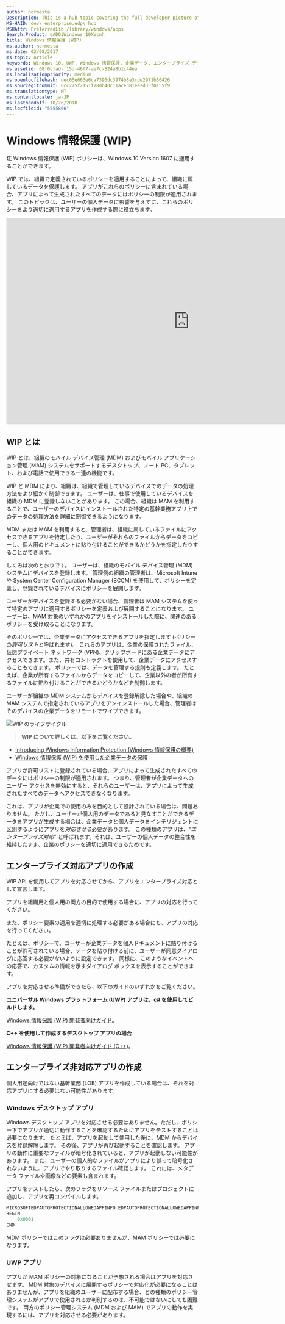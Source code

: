 ```yaml
---
author: normesta
Description: This is a hub topic covering the full developer picture of how Windows Information Protection (WIP) relates to files, buffers, clipboard, networking, background tasks, and data protection under lock.
MS-HAID: dev\_enterprise.edp\_hub
MSHAttr: PreferredLib:/library/windows/apps
Search.Product: eADQiWindows 10XVcnh
title: Windows 情報保護 (WIP)
ms.author: normesta
ms.date: 02/08/2017
ms.topic: article
keywords: Windows 10, UWP, Windows 情報保護, 企業データ, エンタープライズ データ保護, EDP, 対応アプリ
ms.assetid: 08f0cfad-f15d-46f7-ae7c-824a8b1c44ea
ms.localizationpriority: medium
ms.openlocfilehash: dec05e663e6ca7390dc3974b8a3cde2971b50426
ms.sourcegitcommit: 6cc275f2151f78db40c11ace381ee2d35f0155f9
ms.translationtype: MT
ms.contentlocale: ja-JP
ms.lasthandoff: 10/26/2018
ms.locfileid: "5555866"
---
```

# <a name="windows-information-protection-wip"></a>Windows 情報保護 (WIP)

__注__ Windows 情報保護 (WIP) ポリシーは、Windows 10 Version 1607 に適用することができます。

WIP では、組織で定義されているポリシーを適用することによって、組織に属しているデータを保護します。 アプリがこれらのポリシーに含まれている場合、アプリによって生成されたすべてのデータにはポリシーの制限が適用されます。 このトピックは、ユーザーの個人データに影響を与えずに、これらのポリシーをより適切に適用するアプリを作成する際に役立ちます。
<iframe src="https://channel9.msdn.com/Blogs/Windows-Development-for-the-Enterprise/Securing-Enterprise-Data-with-Windows-Information-Protection/player" width="960" height="540" allowFullScreen frameBorder="0"></iframe>

## <a name="first-what-is-wip"></a>WIP とは

WIP とは、組織のモバイル デバイス管理 (MDM) およびモバイル アプリケーション管理 (MAM) システムをサポートするデスクトップ、ノート PC、タブレット、および電話で使用できる一連の機能です。

WIP と MDM により、組織は、組織で管理しているデバイスでのデータの処理方法をより細かく制御できます。 ユーザーは、仕事で使用しているデバイスを組織の MDM に登録しないことがあります。  この場合、組織は MAM を利用することで、ユーザーのデバイスにインストールされた特定の基幹業務アプリ上でのデータの処理方法を詳細に制御できるようになります。

MDM または MAM を利用すると、管理者は、組織に属しているファイルにアクセスできるアプリを特定したり、ユーザーがそれらのファイルからデータをコピーし、個人用のドキュメントに貼り付けることができるかどうかを指定したりすることができます。

しくみは次のとおりです。 ユーザーは、組織のモバイル デバイス管理 (MDM) システムにデバイスを登録します。 管理側の組織の管理者は、Microsoft Intune や System Center Configuration Manager (SCCM) を使用して、ポリシーを定義し、登録されているデバイスにポリシーを展開します。

ユーザーがデバイスを登録する必要がない場合、管理者は MAM システムを使って特定のアプリに適用するポリシーを定義および展開することになります。 ユーザーは、MAM 対象のいずれかのアプリをインストールした際に、関連のあるポリシーを受け取ることになります。

そのポリシーでは、企業データにアクセスできるアプリを指定します (ポリシーの*許可リスト*と呼ばれます)。 これらのアプリは、企業の保護されたファイル、仮想プライベート ネットワーク (VPN)、クリップボードにある企業データにアクセスできます。また、共有コントラクトを使用して、企業データにアクセスすることもできます。 ポリシーでは、データを管理する規則も定義します。 たとえば、企業が所有するファイルからデータをコピーして、企業以外の者が所有するファイルに貼り付けることができるかどうかなどを制御します。

ユーザーが組織の MDM システムからデバイスを登録解除した場合や、組織の MAM システムで指定されているアプリをアンインストールした場合、管理者はそのデバイスの企業データをリモートでワイプできます。

![WIP のライフサイクル](images/wip-lifecycle.png)

> **WIP について詳しくは、以下をご覧ください。** <br>
* [Introducing Windows Information Protection (Windows 情報保護の概要)](https://blogs.technet.microsoft.com/windowsitpro/2016/06/29/introducing-windows-information-protection/)
* [Windows 情報保護 (WIP) を使用した企業データの保護](https://technet.microsoft.com/library/dn985838(v=vs.85).aspx)

アプリが許可リストに登録されている場合、アプリによって生成されたすべてのデータにはポリシーの制限が適用されます。 つまり、管理者が企業データへのユーザー アクセスを無効にすると、それらのユーザーは、アプリによって生成されたすべてのデータへアクセスできなくなります。

これは、アプリが企業での使用のみを目的として設計されている場合は、問題ありません。 ただし、ユーザーが個人用のデータであると見なすことができるデータをアプリが生成する場合は、企業データと個人データをインテリジェントに区別するようにアプリを*対応させる*必要があります。 この種類のアプリは、"*エンタープライズ対応*" と呼ばれます。それは、ユーザーの個人データの整合性を維持したまま、企業のポリシーを適切に適用できるためです。

## <a name="create-an-enterprise-enlightened-app"></a>エンタープライズ対応アプリの作成

WIP API を使用してアプリを対応させてから、アプリをエンタープライズ対応として宣言します。

アプリを組織用と個人用の両方の目的で使用する場合に、アプリの対応を行ってください。

また、ポリシー要素の適用を適切に処理する必要がある場合にも、アプリの対応を行ってください。

たとえば、ポリシーで、ユーザーが企業データを個人ドキュメントに貼り付けることが許可されている場合、データを貼り付ける前に、ユーザーが同意ダイアログに応答する必要がないように設定できます。 同様に、このようなイベントへの応答で、カスタムの情報を示すダイアログ ボックスを表示することができます。

アプリを対応させる準備ができたら、以下のガイドのいずれかをご覧ください。

**ユニバーサル Windows プラットフォーム (UWP) アプリは、c# を使用してビルドします。**

[Windows 情報保護 (WIP) 開発者向けガイド](wip-dev-guide.md)。

**C++ を使用して作成するデスクトップ アプリの場合**

[Windows 情報保護 (WIP) 開発者向けガイド (C++)](http://go.microsoft.com/fwlink/?LinkId=822192)。


## <a name="create-non-enlightened-enterprise-app"></a>エンタープライズ非対応アプリの作成

個人用途向けではない基幹業務 (LOB) アプリを作成している場合は、それを対応アプリにする必要はない可能性があります。

### <a name="windows-desktop-apps"></a>Windows デスクトップ アプリ
Windows デスクトップ アプリを対応させる必要はありません。ただし、ポリシー下でアプリが適切に動作することを確認するためにアプリをテストすることは必要になります。 たとえば、アプリを起動して使用した後に、MDM からデバイスを登録解除します。 その後、アプリが再び起動することを確認します。 アプリの動作に重要なファイルが暗号化されていると、アプリが起動しない可能性があります。 また、ユーザーの個人的なファイルがアプリにより誤って暗号化されないように、アプリでやり取りするファイル確認します。 これには、メタデータ ファイルや画像などの要素も含まれます。

アプリをテストしたら、次のフラグをリソース ファイルまたはプロジェクトに追加し、アプリを再コンパイルします。

```cpp
MICROSOFTEDPAUTOPROTECTIONALLOWEDAPPINFO EDPAUTOPROTECTIONALLOWEDAPPINFOID
BEGIN
    0x0001
END
```
MDM ポリシーではこのフラグは必要ありませんが、MAM ポリシーでは必要になります。

### <a name="uwp-apps"></a>UWP アプリ

アプリが MAM ポリシーの対象になることが予想される場合はアプリを対応させます。 MDM 対象のデバイスに展開するポリシーで対応化が必要になることはありませんが、アプリを組織のユーザーに配布する場合、どの種類のポリシー管理システムがアプリで使用されるか判別するのは、不可能ではないにしても困難です。 両方のポリシー管理システム (MDM および MAM) でアプリの動作を実現するには、アプリを対応させる必要があります。






 

